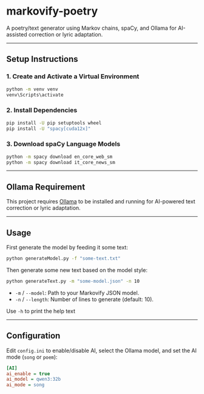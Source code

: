 # markovify-poetry

A poetry/text generator using Markov chains, spaCy, and Ollama for AI-assisted correction or lyric adaptation.

---

## Setup Instructions

### 1. Create and Activate a Virtual Environment

```sh
python -m venv venv
venv\Scripts\activate
```

### 2. Install Dependencies

```sh
pip install -U pip setuptools wheel
pip install -U "spacy[cuda12x]"
```

### 3. Download spaCy Language Models

```sh
python -m spacy download en_core_web_sm
python -m spacy download it_core_news_sm
```

---

## Ollama Requirement

This project requires [Ollama](https://ollama.com/download) to be installed and running for AI-powered text correction or lyric adaptation.

---

## Usage

First generate the model by feeding it some text:

```sh
python generateModel.py -f "some-text.txt"
```

Then generate some new text based on the model style:

```sh
python generateText.py -m "some-model.json" -n 10
```

- `-m` / `--model`: Path to your Markovify JSON model.
- `-n` / `--length`: Number of lines to generate (default: 10).

Use `-h` to print the help text

---

## Configuration

Edit `config.ini` to enable/disable AI, select the Ollama model, and set the AI mode (`song` or `poem`):

```ini
[AI]
ai_enable = true
ai_model = qwen3:32b
ai_mode = song
```
